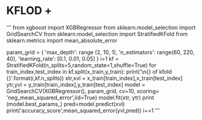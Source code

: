 # KFLOD + 
'''
from xgboost import XGBRegressor
from sklearn.model_selection import GridSearchCV
from sklearn.model_selection import StratifiedKFold
from sklearn.metrics import mean_absolute_error

param_grid = {
    'max_depth': range (2, 10, 1),
    'n_estimators': range(60, 220, 40),
    'learning_rate': [0.1, 0.01, 0.05]
}
i=1
kf = StratifiedKFold(n_splits=5,random_state=1,shuffle=True)
for train_index,test_index in kf.split(x_train,y_train):
     print('\n{} of kfold {}'.format(i,kf.n_splits))
     xtr,xvl = x_train[train_index],x_train[test_index]
     ytr,yvl = y_train[train_index],y_train[test_index]
     model = GridSearchCV(XGBRegressor(), param_grid, cv=10, scoring= 'neg_mean_squared_error',iid=True)
     model.fit(xtr, ytr)
     print (model.best_params_)
     pred=model.predict(xvl)
     print('accuracy_score',mean_squared_error(yvl,pred))
     i+=1
'''
